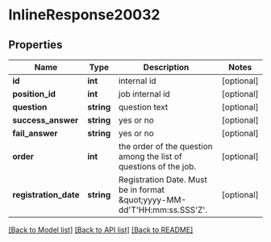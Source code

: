 # InlineResponse20032

## Properties
Name | Type | Description | Notes
------------ | ------------- | ------------- | -------------
**id** | **int** | internal id | [optional] 
**position_id** | **int** | job internal id | [optional] 
**question** | **string** | question text | [optional] 
**success_answer** | **string** | yes or no | [optional] 
**fail_answer** | **string** | yes or no | [optional] 
**order** | **int** | the order of the question among the list of questions of the job. | [optional] 
**registration_date** | **string** | Registration Date. Must be in format \&quot;yyyy-MM-dd&#x27;T&#x27;HH:mm:ss.SSS&#x27;Z&#x27;. | [optional] 

[[Back to Model list]](../../README.md#documentation-for-models) [[Back to API list]](../../README.md#documentation-for-api-endpoints) [[Back to README]](../../README.md)

